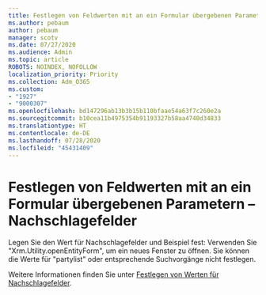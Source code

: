 ```yaml
---
title: Festlegen von Feldwerten mit an ein Formular übergebenen Parametern – Nachschlagefelder
ms.author: pebaum
author: pebaum
manager: scotv
ms.date: 07/27/2020
ms.audience: Admin
ms.topic: article
ROBOTS: NOINDEX, NOFOLLOW
localization_priority: Priority
ms.collection: Adm_O365
ms.custom:
- "1927"
- "9000307"
ms.openlocfilehash: bd147296ab13b3b15b110bfaae54a63f7c260e2a
ms.sourcegitcommit: b10cea11b4975354b91193327b58aa4740d34833
ms.translationtype: HT
ms.contentlocale: de-DE
ms.lasthandoff: 07/28/2020
ms.locfileid: "45431409"
---
```

# <a name="set-field-values-using-parameters-passed-to-a-form---lookup-fields"></a>Festlegen von Feldwerten mit an ein Formular übergebenen Parametern – Nachschlagefelder

Legen Sie den Wert für Nachschlagefelder und Beispiel fest: Verwenden Sie "Xrm.Utility.openEntityForm", um ein neues Fenster zu öffnen. Sie können die Werte für "partylist" oder entsprechende Suchvorgänge nicht festlegen.

Weitere Informationen finden Sie unter [Festlegen von Werten für Nachschlagefelder](https://docs.microsoft.com/previous-versions/dynamicscrm-2016/developers-guide/gg334375(v=crm.8)#set-values-for-lookup-fields).
